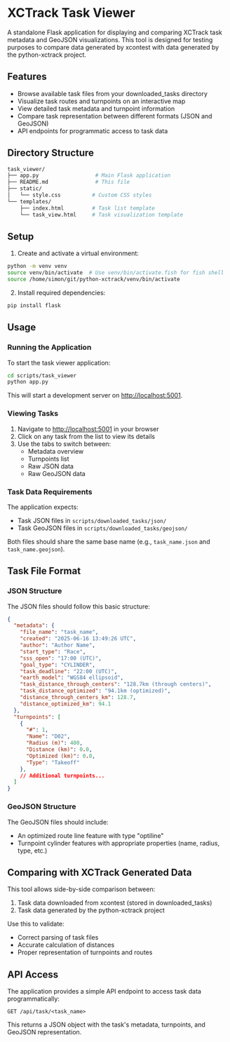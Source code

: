 # XCTrack Task Viewer

A standalone Flask application for displaying and comparing XCTrack task metadata and GeoJSON visualizations. This tool is designed for testing purposes to compare data generated by xcontest with data generated by the python-xctrack project.

## Features

- Browse available task files from your downloaded_tasks directory
- Visualize task routes and turnpoints on an interactive map
- View detailed task metadata and turnpoint information
- Compare task representation between different formats (JSON and GeoJSON)
- API endpoints for programmatic access to task data

## Directory Structure

```sh
task_viewer/
├── app.py                  # Main Flask application
├── README.md               # This file
├── static/
│   └── style.css          # Custom CSS styles
└── templates/
    ├── index.html         # Task list template
    └── task_view.html     # Task visualization template
```

## Setup

1. Create and activate a virtual environment:

```bash
python -m venv venv
source venv/bin/activate  # Use venv/bin/activate.fish for fish shell
source /home/simon/git/python-xctrack/venv/bin/activate
```

2. Install required dependencies:

```bash
pip install flask
```

## Usage

### Running the Application

To start the task viewer application:

```bash
cd scripts/task_viewer
python app.py
```

This will start a development server on <http://localhost:5001>.

### Viewing Tasks

1. Navigate to <http://localhost:5001> in your browser
2. Click on any task from the list to view its details
3. Use the tabs to switch between:
   - Metadata overview
   - Turnpoints list
   - Raw JSON data
   - Raw GeoJSON data

### Task Data Requirements

The application expects:

- Task JSON files in `scripts/downloaded_tasks/json/`
- Task GeoJSON files in `scripts/downloaded_tasks/geojson/`

Both files should share the same base name (e.g., `task_name.json` and `task_name.geojson`).

## Task File Format

### JSON Structure

The JSON files should follow this basic structure:

```json
{
  "metadata": {
    "file_name": "task_name",
    "created": "2025-06-16 13:49:26 UTC",
    "author": "Author Name",
    "start_type": "Race",
    "sss_open": "17:00 (UTC)",
    "goal_type": "CYLINDER",
    "task_deadline": "22:00 (UTC)",
    "earth_model": "WGS84 ellipsoid",
    "task_distance_through_centers": "128.7km (through centers)",
    "task_distance_optimized": "94.1km (optimized)",
    "distance_through_centers_km": 128.7,
    "distance_optimized_km": 94.1
  },
  "turnpoints": [
    {
      "#": 1,
      "Name": "D02",
      "Radius (m)": 400,
      "Distance (km)": 0.0,
      "Optimized (km)": 0.0,
      "Type": "Takeoff"
    },
    // Additional turnpoints...
  ]
}
```

### GeoJSON Structure

The GeoJSON files should include:

- An optimized route line feature with type "optiline"
- Turnpoint cylinder features with appropriate properties (name, radius, type, etc.)

## Comparing with XCTrack Generated Data

This tool allows side-by-side comparison between:

1. Task data downloaded from xcontest (stored in downloaded_tasks)
2. Task data generated by the python-xctrack project

Use this to validate:

- Correct parsing of task files
- Accurate calculation of distances
- Proper representation of turnpoints and routes

## API Access

The application provides a simple API endpoint to access task data programmatically:

`GET /api/task/<task_name>`

This returns a JSON object with the task's metadata, turnpoints, and GeoJSON representation.
